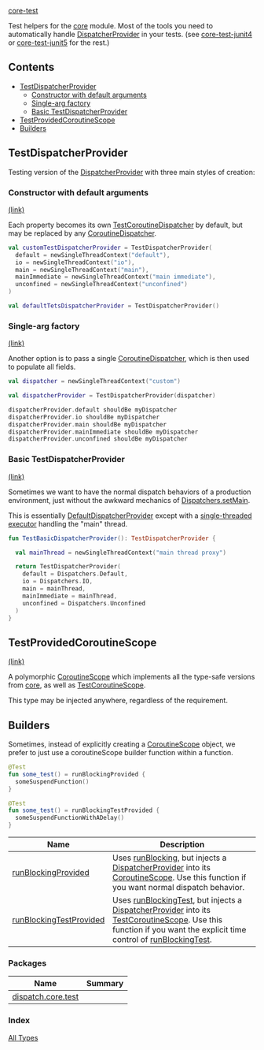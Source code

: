 [core-test](./index.md)

Test helpers for the [core](https://rbusarow.github.io/Dispatch/core//index.html) module.  Most of the tools you need to automatically handle [DispatcherProvider](https://rbusarow.github.io/Dispatch/core//dispatch.core/-dispatcher-provider/index.html) in your tests.  (see [core-test-junit4](https://rbusarow.github.io/Dispatch/core-test-junit4//index.html) or [core-test-junit5](https://rbusarow.github.io/Dispatch/core-test-junit5//index.html) for the rest.)

## Contents

* [TestDispatcherProvider](#testdispatcherprovider)
  * [Constructor with default arguments](#constructor-with-default-arguments)
  * [Single-arg factory](#single-arg-factory)
  * [Basic TestDispatcherProvider](#basic-testdispatcherprovider)
* [TestProvidedCoroutineScope](#testprovidedcoroutinescope)
* [Builders](#builders)

## TestDispatcherProvider

Testing version of the [DispatcherProvider](https://rbusarow.github.io/Dispatch/core//dispatch.core/-dispatcher-provider/index.html) with three main styles of creation:

### Constructor with default arguments

[(link)](https://rbusarow.github.io/Dispatch/core-test//dispatch.core.test/-test-dispatcher-provider/index.html)

Each property becomes its own [TestCoroutineDispatcher](https://kotlin.github.io/kotlinx.coroutines/kotlinx-coroutines-test/kotlinx.coroutines.test/-test-coroutine-dispatcher/index.html) by default, but may be replaced by any [CoroutineDispatcher](https://kotlin.github.io/kotlinx.coroutines/kotlinx-coroutines-core/kotlinx.coroutines/-coroutine-dispatcher/index.html).

``` kotlin
val customTestDispatcherProvider = TestDispatcherProvider(
  default = newSingleThreadContext("default"),
  io = newSingleThreadContext("io"),
  main = newSingleThreadContext("main"),
  mainImmediate = newSingleThreadContext("main immediate"),
  unconfined = newSingleThreadContext("unconfined")
)

val defaultTetsDispatcherProvider = TestDispatcherProvider()
```

### Single-arg factory

[(link)](https://rbusarow.github.io/Dispatch/core-test//dispatch.core.test/-test-dispatcher-provider/index.html)

Another option is to pass a single [CoroutineDispatcher](https://kotlin.github.io/kotlinx.coroutines/kotlinx-coroutines-core/kotlinx.coroutines/-coroutine-dispatcher/index.html), which is then used to populate all fields.

``` kotlin
val dispatcher = newSingleThreadContext("custom")

val dispatcherProvider = TestDispatcherProvider(dispatcher)

dispatcherProvider.default shouldBe myDispatcher
dispatcherProvider.io shouldBe myDispatcher
dispatcherProvider.main shouldBe myDispatcher
dispatcherProvider.mainImmediate shouldBe myDispatcher
dispatcherProvider.unconfined shouldBe myDispatcher
```

### Basic TestDispatcherProvider

[(link)](https://rbusarow.github.io/Dispatch/core-test//dispatch.core.test/-test-dispatcher-provider/index.html)

Sometimes we want to have the normal dispatch behaviors of a production environment,
just without the awkward mechanics of [Dispatchers.setMain](https://kotlin.github.io/kotlinx.coroutines/kotlinx-coroutines-test/kotlinx.coroutines.test/kotlinx.coroutines.-dispatchers/set-main.html).

This is essentially [DefaultDispatcherProvider](https://rbusarow.github.io/Dispatch/core//dispatch.core/-default-dispatcher-provider/index.html) except with a [single-threaded executor](https://kotlin.github.io/kotlinx.coroutines/kotlinx-coroutines-core/kotlinx.coroutines/new-single-thread-context.html) handling the "main" thread.

``` kotlin
fun TestBasicDispatcherProvider(): TestDispatcherProvider {

  val mainThread = newSingleThreadContext("main thread proxy")

  return TestDispatcherProvider(
    default = Dispatchers.Default,
    io = Dispatchers.IO,
    main = mainThread,
    mainImmediate = mainThread,
    unconfined = Dispatchers.Unconfined
  ) 
}
```

## TestProvidedCoroutineScope

[(link)](https://rbusarow.github.io/Dispatch/core-test//dispatch.core.test/-test-provided-coroutine-scope/index.html)

A polymorphic [CoroutineScope](https://kotlin.github.io/kotlinx.coroutines/kotlinx-coroutines-core/kotlinx.coroutines/-coroutine-scope/index.html) which implements all the type-safe versions from [core](https://rbusarow.github.io/Dispatch/core//index.html), as well as [TestCoroutineScope](https://kotlin.github.io/kotlinx.coroutines/kotlinx-coroutines-test/kotlinx.coroutines.test/-test-coroutine-scope/index.html).

This type may be injected anywhere, regardless of the requirement.

## Builders

Sometimes, instead of explicitly creating a [CoroutineScope](https://kotlin.github.io/kotlinx.coroutines/kotlinx-coroutines-core/kotlinx.coroutines/-coroutine-scope/index.html) object, we prefer to just use a coroutineScope builder function within a function.

``` kotlin
@Test
fun some_test() = runBlockingProvided {
  someSuspendFunction()  
}

@Test
fun some_test() = runBlockingTestProvided {
  someSuspendFunctionWithADelay()  
}
```

| **Name**                   | **Description**
| -------------------        | ---------------
| [runBlockingProvided](https://rbusarow.github.io/Dispatch/core-test//dispatch.core.test/run-blocking-provided.html)      | Uses [runBlocking](https://kotlin.github.io/kotlinx.coroutines/kotlinx-coroutines-core/kotlinx.coroutines/run-blocking.html), but injects a [DispatcherProvider](https://rbusarow.github.io/Dispatch/core//dispatch.core/-dispatcher-provider/index.html) into its [CoroutineScope](https://kotlin.github.io/kotlinx.coroutines/kotlinx-coroutines-core/kotlinx.coroutines/-coroutine-scope/index.html).  Use this function if you want normal dispatch behavior.
| [runBlockingTestProvided](https://rbusarow.github.io/Dispatch/core-test//dispatch.core.test/run-blocking-test-provided.html)  | Uses [runBlockingTest](https://kotlin.github.io/kotlinx.coroutines/kotlinx-coroutines-test/kotlinx.coroutines.test/run-blocking-test.html), but injects a [DispatcherProvider](https://rbusarow.github.io/Dispatch/core//dispatch.core/-dispatcher-provider/index.html) into its [TestCoroutineScope](https://kotlin.github.io/kotlinx.coroutines/kotlinx-coroutines-test/kotlinx.coroutines.test/-test-coroutine-scope/index.html).  Use this function if you want the explicit time control of [runBlockingTest](https://kotlin.github.io/kotlinx.coroutines/kotlinx-coroutines-test/kotlinx.coroutines.test/run-blocking-test.html).

### Packages

| Name | Summary |
|---|---|
| [dispatch.core.test](dispatch.core.test/index.md) |  |

### Index

[All Types](alltypes/index.md)